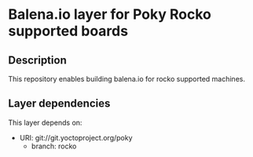 # Balena.io layer for Poky Rocko supported boards

## Description
This repository enables building balena.io for rocko supported machines.

## Layer dependencies

This layer depends on:

* URI: git://git.yoctoproject.org/poky
    * branch: rocko
